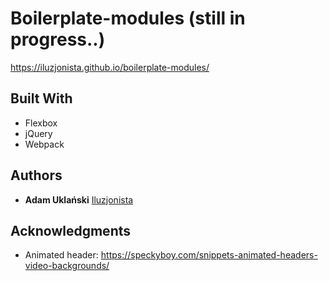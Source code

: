 # Boilerplate-modules (still in progress..)

https://iluzjonista.github.io/boilerplate-modules/

## Built With

* Flexbox
* jQuery
* Webpack

## Authors

* **Adam Uklański** [Iluzjonista](https://github.com/iluzjonista)

## Acknowledgments

* Animated header: https://speckyboy.com/snippets-animated-headers-video-backgrounds/
